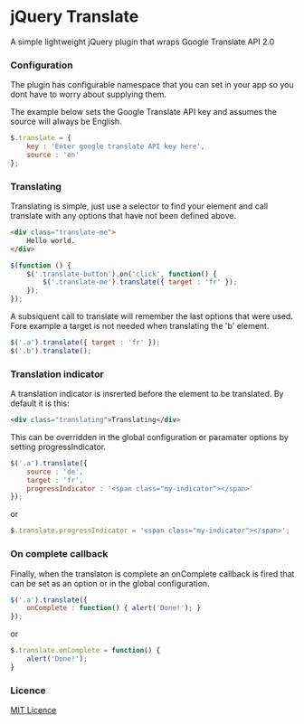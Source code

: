 jQuery Translate
================

A simple lightweight jQuery plugin that wraps Google Translate API 2.0


### Configuration

The plugin has configurable namespace that you can set in your app so you dont have to worry about supplying them.

The example below sets the Google Translate API key and assumes the source will always be English.

```js
$.translate = {
    key : 'Enter google translate API key here',
    source : 'en'
};
```

### Translating

Translating is simple, just use a selector to find your element and call translate with any options that have not been defined above.

```html
<div class="translate-me">
    Hello world.
</div>
```

```js
$(function () {
    $('.translate-button').on('click', function() {
        $('.translate-me').translate({ target : 'fr' });
    });
});
```

A subsiquent call to translate will remember the last options that were used. Fore example a target is not needed when translating the 'b' element.

```js
$('.a').translate({ target : 'fr' });
$('.b').translate();
```

### Translation indicator

A translation indicator is insrerted before the element to be translated. By default it is this:

```html
<div class="translating">Translating</div>
```

This can be overridden in the global configuration or paramater options by setting progressIndicator.

```js
$('.a').translate({
	source : 'de',
	target : 'fr',
	progressIndicator : '<span class="my-indicator"></span>'
});
```
or
```js
$.translate.progressIndicator = '<span class="my-indicator"></span>';
```

### On complete callback

Finally, when the translaton is complete an onComplete callback is fired that can be set as an option or in the global configuration.

```js
$('.a').translate({
	onComplete : function() { alert('Done!'); }
});
```
or
```js
$.translate.onComplete = function() {
	alert('Done!');
}
```

### Licence

[MIT Licence](https://github.com/michaeldewildt/jquery-translate/blob/master/LICENCE)